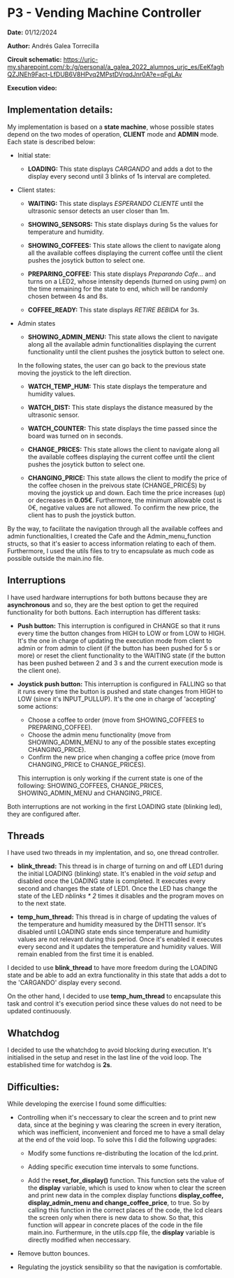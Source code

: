 # P3 - Vending Machine Controller

**Date:** 01/12/2024

**Author:** Andrés Galea Torrecilla

**Circuit schematic:** https://urjc-my.sharepoint.com/:b:/g/personal/a_galea_2022_alumnos_urjc_es/EeKfaghQZJNEh9Fact-LfDUB6V8HPvq2MPstDVrqdJnr0A?e=qFgLAv

**Execution video:**

## Implementation details:
My implementation is based on a **state machine**, whose possible states depend on the two modes of operation, **CLIENT** mode and **ADMIN** mode. Each state is described below:
  - Initial state:
    - **LOADING:** This state displays *CARGANDO* and adds a dot to the display every second until 3 blinks of 1s interval are completed.
  
  - Client states:
    - **WAITING:** This state displays *ESPERANDO CLIENTE* until the ultrasonic sensor detects an user closer than 1m.

    - **SHOWING_SENSORS:** This state displays during 5s the values for temperature and humidity.

    - **SHOWING_COFFEES:** This state allows the client to navigate along all the available coffees displaying the current coffee until the client pushes the josytick button to select one.

    - **PREPARING_COFFEE:** This state displays *Preparando Cafe...* and turns on a LED2, whose intensity depends (turned on using pwm) on the time remaining for the state to end, which will be randomly chosen between 4s and 8s.

    - **COFFEE_READY:** This state displays *RETIRE BEBIDA* for 3s.
    
  - Admin states
    - **SHOWING_ADMIN_MENU:** This state allows the client to navigate along all the available admin functionalities displaying the current functionality until the client pushes the josytick button to select one.
  
    In the following states, the user can go back to the previous state moving the joystick to the left direction.
    
    - **WATCH_TEMP_HUM:** This state displays the temperature and humidity values.

    - **WATCH_DIST:** This state displays the distance measured by the ultrasonic sensor.
    
    - **WATCH_COUNTER:** This state displays the time passed since the board was turned on in seconds.
    
    - **CHANGE_PRICES:** This state allows the client to navigate along all the available coffees displaying the current coffee until the client pushes the josytick button to select one.
    
    - **CHANGING_PRICE:** This state allows the client to modify the price of the coffee chosen in the preivous state (CHANGE_PRICES) by moving the joystick up and down. Each time the price increases (up) or decreases in **0.05€**. Furthermore, the minimum allowable cost is 0€, negative values are not allowed. To confirm the new price, the client has to push the joystick button.

By the way, to facilitate the navigation through all the available coffees and admin functionalities, I created the Cafe and the Admin_menu_function structs, so that it's easier to access information relating to each of them. Furthermore, I used the utils files to try to encapsulate as much code as possible outside the main.ino file.

## Interruptions
I have used hardware interruptions for both buttons because they are **asynchronous** and so, they are the best option to get the required functionality for both buttons. Each interruption has different tasks:
  - **Push button:** This interruption is configured in CHANGE so that it runs every time the button changes from HIGH to LOW or from LOW to HIGH. It's the one in charge of updating the execution mode from client to admin or from admin to client (if the button has been pushed for 5 s or more) or reset the client functionality to the WAITING state (if the button has been pushed between 2 and 3 s and the current execution mode is the client one).

  - **Joystick push button:** This interruption is configured in FALLING so that it runs every time the button is pushed and state changes from HIGH to LOW (since it's INPUT_PULLUP). It's the one in charge of 'accepting' some actions:
    - Choose a coffee to order (move from SHOWING_COFFEES to PREPARING_COFFEE).
    - Choose the admin menu functionality (move from SHOWING_ADMIN_MENU to any of the possible states excepting CHANGING_PRICE).
    - Confirm the new price when changing a coffee price (move from CHANGING_PRICE to CHANGE_PRICES).
  
    This interruption is only working if the current state is one of the following: SHOWING_COFFEES, CHANGE_PRICES, SHOWING_ADMIN_MENU and CHANGING_PRICE.

Both interruptions are not working in the first LOADING state (blinking led), they are configured after.

## Threads
I have used two threads in my implentation, and so, one thread controller.
  - **blink_thread:** This thread is in charge of turning on and off LED1 during the initial LOADING (blinking) state. It's enabled in the *void setup* and disabled once the LOADING state is completed. It executes every second and changes the state of LED1. Once the LED has change the state of the LED *nblinks * 2* times it disables and the program moves on to the next state.  

  - **temp_hum_thread:** This thread is in charge of updating the values of the temperature and humidity measured by the DHT11 sensor. It's disabled until LOADING state ends since temperature and humidity values are not relevant during this period. Once it's enabled it executes every second and it updates the temperature and humidity values. Will remain enabled from the first time it is enabled.

I decided to use **blink_thread** to have more freedom during the LOADING state and be able to add an extra functionality in this state that adds a dot to the 'CARGANDO' display every second.

On the other hand, I decided to use **temp_hum_thread** to encapsulate this task and control it's execution period since these values do not need to be updated continuously.

## Whatchdog
I decided to use the whatchdog to avoid blocking during execution. It's initialised in the setup and reset in the last line of the void loop. The established time for watchdog is **2s**.

## Difficulties:

While developing the exercise I found some difficulties:

  - Controlling when it's neccessary to clear the screen and to print new data, since at the begining y was clearing the screen in every iteration, which was inefficient, inconvenient and forced me to have a small delay at the end of the void loop. To solve this I did the following upgrades:
    - Modify some functions re-distributing the location of the lcd.print.

    - Adding specific execution time intervals to some functions.

    - Add the **reset_for_display()** function. This function sets the value of the **display** variable, which is used to know when to clear the screen and print new data in the complex display functions **display_coffee, display_admin_menu and change_coffee_price**, to true. So by calling this function in the correct places of the code, the lcd clears the screen only when there is new data to show. So that, this function will appear in concrete places of the code in the file main.ino. Furthermure, in the utils.cpp file, the **display** variable is directly modified when neccessary.

  - Remove button bounces.

  - Regulating the joystick sensibility so that the navigation is comfortable.

